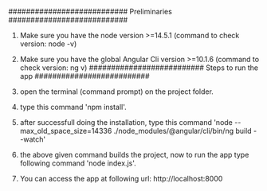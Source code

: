 ###########################
Preliminaries
###########################
1. Make sure you have the node version >=14.5.1 (command to check version: node -v)
2. Make sure you have the global Angular Cli version >=10.1.6  (command to check version: ng v)
##########################
Steps to run the app
##########################

1. open the terminal (command prompt) on the project folder.
2. type this command 'npm install'.
3. after successfull doing the installation, type this command 'node --max_old_space_size=14336 ./node_modules/@angular/cli/bin/ng build --watch'
4. the above given command builds the project, now to run the app type following command 'node index.js'.
5. You can access the app at following url: http://localhost:8000